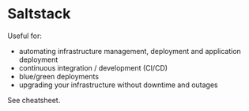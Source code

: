# Saltstack

Useful for: 
- automating infrastructure management, deployment and application deployment
- continuous integration / development (CI/CD)
- blue/green deployments
- upgrading your infrastructure without downtime and outages

See cheatsheet.
